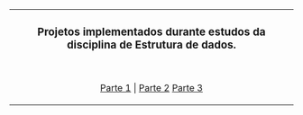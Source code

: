 <table align="center"><tr><td align="center" width="9999">

### Projetos implementados durante estudos da disciplina de Estrutura de dados.

<br>

[Parte 1](https://github.com/EmmanuellaAlbuquerque/college-stuff/tree/master/Data-Structure/Parte-1) |
[Parte 2](https://github.com/EmmanuellaAlbuquerque/college-stuff/tree/master/Data-Structure/Parte-2)
[Parte 3](https://github.com/EmmanuellaAlbuquerque/college-stuff/tree/master/Data-Structure/Parte-3)


</td></tr></table>
